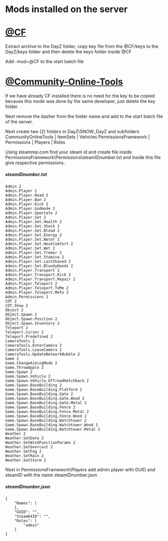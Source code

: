 # Mods installed on the server

# [@CF](https://steamcommunity.com/sharedfiles/filedetails/?id=1559212036&searchtext=cf)

Extract archive to the DayZ folder, copy key file from the @CF/keys to the DayZ/keys folder and then delete the keys folder inside @CF

Add -mod=@CF to the start batch file

# [@Community-Online-Tools](https://steamcommunity.com/sharedfiles/filedetails/?id=1564026768&searchtext=cf)

If we have already CF installed there is no need for the key to be copied because this mode was done by the same developer, just delete the key folder.

Next remove the dasher from the folder name and add to the start batch file of the server.

Next create two (2) folders in DayZ\SNOW_DayZ and subfolders
  CommunityOnlineTools
    | ItemSets
    | Vehicles
  PermissionsFramework
    | Permissions
    | Players
    | Roles
    
Using steamrep.com find your steam id and create file inside PermissionsFramework\Permissions\steamIDnumber.txt and inside this file give respective permissions.

##### steamIDnumber.txt

```
Admin 2
Admin.Player 2
Admin.Player.Read 2
Admin.Player.Ban 2
Admin.Player.Kick 2
Admin.Player.Godmode 2
Admin.Player.Spectate 2
Admin.Player.Set 2
Admin.Player.Set.Health 2
Admin.Player.Set.Shock 2
Admin.Player.Set.Blood 2
Admin.Player.Set.Energy 2
Admin.Player.Set.Water 2
Admin.Player.Set.HeatComfort 2
Admin.Player.Set.Wet 2
Admin.Player.Set.Tremor 2
Admin.Player.Set.Stamina 2
Admin.Player.Set.LastShaved 2
Admin.Player.Set.BloodyHands 2
Admin.Player.Transport 2
Admin.Player.Transport.Kick 2
Admin.Player.Transport.Repair 2
Admin.Player.Teleport 2
Admin.Player.Teleport.ToMe 2
Admin.Player.Teleport.MeTo 2
Admin.Permissions 2
COT 2
COT.Show 2
Object 2
Object.Spawn 2
Object.Spawn.Position 2
Object.Spawn.Inventory 2
Teleport 2
Teleport.Cursor 2
Teleport.Predefined 2
CameraTools 2
CameraTools.EnterCamera 2
CameraTools.LeaveCamera 2
CameraTools.UpdateNetworkBubble 2
Game 2
Game.ChangeAimingMode 2
Game.ThrowApple 2
Game.Spawn 2
Game.Spawn.Vehicle 2
Game.Spawn.Vehicle.OffroadHatchback 2
Game.Spawn.BaseBuilding 2
Game.Spawn.BaseBuilding.Platform 2
Game.Spawn.BaseBuilding.Gate 2
Game.Spawn.BaseBuilding.Gate.Wood 2
Game.Spawn.BaseBuilding.Gate.Metal 2
Game.Spawn.BaseBuilding.Fence 2
Game.Spawn.BaseBuilding.Fence.Metal 2
Game.Spawn.BaseBuilding.Fence.Wood 2
Game.Spawn.BaseBuilding.Watchtower 2
Game.Spawn.BaseBuilding.Watchtower.Wood 2
Game.Spawn.BaseBuilding.Watchtower.Metal 2
Weather 2
Weather.SetDate 2
Weather.SetWindFunctionParams 2
Weather.SetOvercast 2
Weather.SetFog 2
Weather.SetRain 2
Weather.SetStorm 2
```

Next in PermissionsFramework\Players add admin player with GUID and steamID with the name steamIDnumber.json

##### steamIDnumber.json

```
{
    "Names": [
    ],
    "GUID": "",
    "Steam64ID": "",
    "Roles": [
    	"admin"
    ]
}
```

